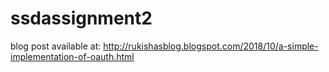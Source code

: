 # ssdassignment2
blog post available at:
http://rukishasblog.blogspot.com/2018/10/a-simple-implementation-of-oauth.html
